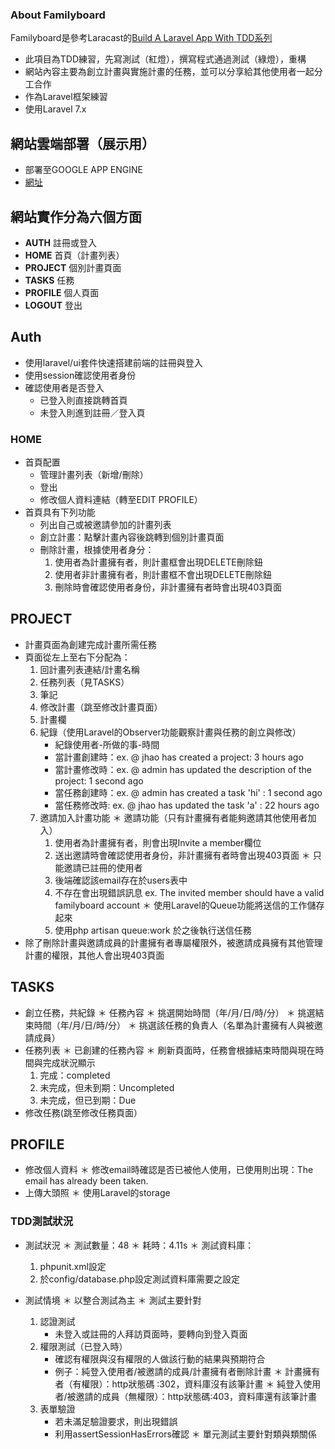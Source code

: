 ### About Familyboard

 Familyboard是參考Laracast的[Build A Laravel App With TDD系列](https://laracasts.com/series/build-a-laravel-app-with-tdd/episodes/1) 
- 此項目為TDD練習，先寫測試（紅燈），撰寫程式通過測試（綠燈），重構
- 網站內容主要為創立計畫與實施計畫的任務，並可以分享給其他使用者一起分工合作
- 作為Laravel框架練習
- 使用Laravel 7.x

## 網站雲端部署（展示用）
- 部署至GOOGLE APP ENGINE 
- [網址]()

## 網站實作分為六個方面

- **AUTH** 註冊或登入
- **HOME** 首頁（計畫列表）
- **PROJECT** 個別計畫頁面
- **TASKS** 任務
- **PROFILE** 個人頁面
- **LOGOUT** 登出

## Auth
- 使用laravel/ui套件快速搭建前端的註冊與登入
- 使用session確認使用者身份
- 確認使用者是否登入
   * 已登入則直接跳轉首頁
   * 未登入則進到註冊／登入頁

### HOME
- 首頁配置
  * 管理計畫列表（新增/刪除）
  * 登出
  * 修改個人資料連結（轉至EDIT PROFILE）
- 首頁具有下列功能
  * 列出自己或被邀請參加的計畫列表
  * 創立計畫：點擊計畫內容後跳轉到個別計畫頁面
  * 刪除計畫，根據使用者身分：
    1. 使用者為計畫擁有者，則計畫框會出現DELETE刪除鈕
    2. 使用者非計畫擁有者，則計畫框不會出現DELETE刪除鈕
    3. 刪除時會確認使用者身份，非計畫擁有者時會出現403頁面
  
## PROJECT
- 計畫頁面為創建完成計畫所需任務
- 頁面從左上至右下分配為：
    1. 回計畫列表連結/計畫名稱
    2. 任務列表（見TASKS）
    3. 筆記
    4. 修改計畫（跳至修改計畫頁面）
    5. 計畫欄
    6. 紀錄（使用Laravel的Observer功能觀察計畫與任務的創立與修改）
        - 紀錄使用者-所做的事-時間
        * 當計畫創建時：ex. @ jhao has created a project: 3 hours ago
        * 當計畫修改時：ex. @ admin has updated the description of the project: 1 second ago
        * 當任務創建時：ex. @ admin has created a task 'hi' : 1 second ago
        * 當任務修改時: ex. @ jhao has updated the task 'a' : 22 hours ago
    6. 邀請加入計畫功能
        ＊ 邀請功能（只有計畫擁有者能夠邀請其他使用者加入）
        1. 使用者為計畫擁有者，則會出現Invite a member欄位
        2. 送出邀請時會確認使用者身份，非計畫擁有者時會出現403頁面
        ＊ 只能邀請已註冊的使用者
        1. 後端確認該email存在於users表中
        2. 不存在會出現錯誤訊息 ex. The invited member should have a valid familyboard account
        ＊ 使用Laravel的Queue功能將送信的工作儲存起來
        1. 使用php artisan queue:work 於之後執行送信任務
- 除了刪除計畫與邀請成員的計畫擁有者專屬權限外，被邀請成員擁有其他管理計畫的權限，其他人會出現403頁面
        
## TASKS
- 創立任務，共紀錄
  ＊ 任務內容
  ＊ 挑選開始時間（年/月/日/時/分）
  ＊ 挑選結束時間（年/月/日/時/分）
  ＊ 挑選該任務的負責人（名單為計畫擁有人與被邀請成員）
- 任務列表
  ＊ 已創建的任務內容
  ＊ 刷新頁面時，任務會根據結束時間與現在時間與完成狀況顯示
    1. 完成：completed
    2. 未完成，但未到期：Uncompleted
    3. 未完成，但已到期：Due
- 修改任務(跳至修改任務頁面）

## PROFILE

- 修改個人資料
  ＊ 修改email時確認是否已被他人使用，已使用則出現：The email has already been taken.
- 上傳大頭照
  ＊ 使用Laravel的storage

### TDD測試狀況
- 測試狀況
  ＊ 測試數量：48
  ＊ 耗時：4.11s
  ＊ 測試資料庫：
    1. phpunit.xml設定<server name="DB_CONNECTION" value="mysql_testing"/> 
    2. 於config/database.php設定測試資料庫需要之設定
    
- 測試情境
  ＊ 以整合測試為主
  ＊ 測試主要針對
    1. 認證測試
       - 未登入或註冊的人拜訪頁面時，要轉向到登入頁面
    2. 權限測試（已登入時）
       -  確認有權限與沒有權限的人做該行動的結果與預期符合
       -  例子：純登入使用者/被邀請的成員/計畫擁有者刪除計畫
          ＊ 計畫擁有者（有權限）：http狀態碼 :302，資料庫沒有該筆計畫
          ＊ 純登入使用者/被邀請的成員（無權限）：http狀態碼:403，資料庫還有該筆計畫
    3. 表單驗證
       - 若未滿足驗證要求，則出現錯誤
       - 利用assertSessionHasErrors確認
   ＊ 單元測試主要針對類與類關係
   





